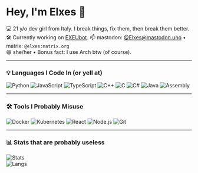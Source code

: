 # Hey, I'm Elxes 👋

💻 21 y/o dev girl from Italy. I break things, fix them, then break them better.  
🛠 Currently working on [EXEUbot](https://github.com/Elxes04/EXEUbot).
📫 mastodon: [@Elxes@mastodon.uno](https://mastodon.uno/@Elxes) • matrix: `@elxes:matrix.org`  
😄 she/her • Bonus fact: I use Arch btw (of course).

---

### 💡 Languages I Code In (or yell at)

![Python](https://img.shields.io/badge/-Python-333?style=flat&logo=python)
![JavaScript](https://img.shields.io/badge/-JavaScript-333?style=flat&logo=javascript)
![TypeScript](https://img.shields.io/badge/-TypeScript-333?style=flat&logo=typescript)
![C++](https://img.shields.io/badge/-C++-333?style=flat&logo=cplusplus)
![C](https://img.shields.io/badge/-C-333?style=flat&logo=c)
![C#](https://img.shields.io/badge/-C%23-333?style=flat&logo=csharp)
![Java](https://img.shields.io/badge/-Java-333?style=flat&logo=java)
![Assembly](https://img.shields.io/badge/-Assembly-333?style=flat)

---

### 🛠 Tools I Probably Misuse

![Docker](https://img.shields.io/badge/-Docker-333?style=flat&logo=docker)
![Kubernetes](https://img.shields.io/badge/-Kubernetes-333?style=flat&logo=kubernetes)
![React](https://img.shields.io/badge/-React-333?style=flat&logo=react)
![Node.js](https://img.shields.io/badge/-Node.js-333?style=flat&logo=node.js)
![Git](https://img.shields.io/badge/-Git-333?style=flat&logo=git)

---

### 📊 Stats that are probably useless

![Stats](https://github-readme-stats.vercel.app/api?username=Elxes04&show_icons=true&hide_border=true&count_private=true&theme=radical)  
![Langs](https://github-readme-stats.vercel.app/api/top-langs/?username=Elxes04&layout=compact&theme=radical)
